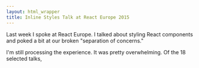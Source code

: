```yaml
---
layout: html_wrapper
title: Inline Styles Talk at React Europe 2015
---
```


Last week I spoke at React Europe. I talked about styling React components and
poked a bit at our broken "separation of concerns."

I'm still processing the experience. It was pretty overwhelming. Of the 18
selected talks, 
